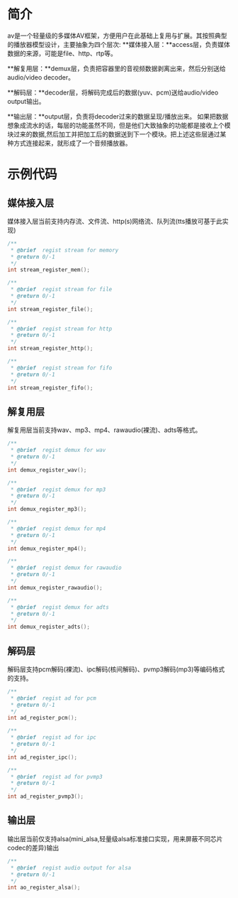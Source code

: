 # 简介

av是一个轻量级的多媒体AV框架，方便用户在此基础上复用与扩展。其按照典型的播放器模型设计，主要抽象为四个层次:
**媒体接入层：**access层，负责媒体数据的来源，可能是file、http、rtp等。

**解复用层：**demux层，负责把容器里的音视频数据剥离出来，然后分别送给audio/video  decoder。

**解码层：**decoder层，将解码完成后的数据(yuv、pcm)送给audio/video output输出。

**输出层：**output层，负责将decoder过来的数据呈现/播放出来。
如果把数据想象成流水的话，每层的功能虽然不同，但是他们大致抽象的功能都是接收上个模块过来的数据,然后加工并把加工后的数据送到下一个模块。把上述这些层通过某种方式连接起来，就形成了一个音频播放器。

# 示例代码
## 媒体接入层

媒体接入层当前支持内存流、文件流、http(s)网络流、队列流(tts播放可基于此实现)

```c
/**
 * @brief  regist stream for memory
 * @return 0/-1
 */
int stream_register_mem();

/**
 * @brief  regist stream for file
 * @return 0/-1
 */
int stream_register_file();

/**
 * @brief  regist stream for http
 * @return 0/-1
 */
int stream_register_http();

/**
 * @brief  regist stream for fifo
 * @return 0/-1
 */
int stream_register_fifo(); 
```

## 解复用层

解复用层当前支持wav、mp3、mp4、rawaudio(裸流)、adts等格式。

```c
/**
 * @brief  regist demux for wav
 * @return 0/-1
 */
int demux_register_wav();

/**
 * @brief  regist demux for mp3
 * @return 0/-1
 */
int demux_register_mp3();

/**
 * @brief  regist demux for mp4
 * @return 0/-1
 */
int demux_register_mp4();

/**
 * @brief  regist demux for rawaudio
 * @return 0/-1
 */
int demux_register_rawaudio();

/**
 * @brief  regist demux for adts
 * @return 0/-1
 */
int demux_register_adts();
```

## 解码层

解码层支持pcm解码(裸流)、ipc解码(核间解码)、pvmp3解码(mp3)等编码格式的支持。

```c
/**
 * @brief  regist ad for pcm
 * @return 0/-1
 */
int ad_register_pcm();

/**
 * @brief  regist ad for ipc
 * @return 0/-1
 */
int ad_register_ipc();

/**
 * @brief  regist ad for pvmp3
 * @return 0/-1
 */
int ad_register_pvmp3();

```

## 输出层

输出层当前仅支持alsa(mini_alsa,轻量级alsa标准接口实现，用来屏蔽不同芯片codec的差异)输出

```c
/**
 * @brief  regist audio output for alsa
 * @return 0/-1
 */
int ao_register_alsa();
```

